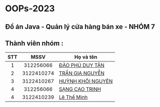 # OOPs-2023

## Đồ án Java - Quản lý cửa hàng bán xe - NHÓM 7

## Thành viên nhóm :

| STT |    MSSV    | Họ và tên                                                                   |
| :-: | :--------: | --------------------------------------------------------------------------- |
|  1  | 312256066  | [ĐÀO PHÚ DUY TÂN ](https://www.facebook.com/profile.php?id=100011763007527) |
|  2  | 3122410274 | [TRẦN GIA NGUYỄN ](https://www.facebook.com/RemChanCute/)                   |
|  3  | 3122410267 | [HUỲNH KHÔI NGUYÊN ](https://www.facebook.com/nguyen.huynhkhoi.6921)        |
|  4  | 312256066  | [SẠNG CAO TRINH ](https://www.facebook.com/sang.trinhcao.79)                |
|  4  | 3122410239 | [Lê Thế Minh ](https://www.facebook.com/minh.lethe.186590)                  |
